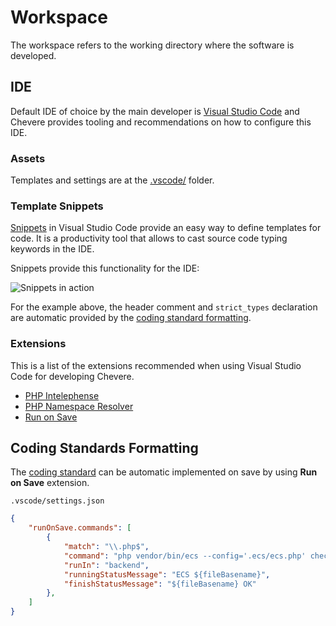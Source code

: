 # Workspace

The workspace refers to the working directory where the software is developed.

## IDE

Default IDE of choice by the main developer is [Visual Studio Code](https://code.visualstudio.com/) and Chevere provides tooling and recommendations on how to configure this IDE.

### Assets

Templates and settings are at the [.vscode/](https://github.com/chevere/chevere/tree/main/.vscode) folder.

### Template Snippets

[Snippets](https://code.visualstudio.com/docs/editor/userdefinedsnippets) in Visual Studio Code provide an easy way to define templates for code. It is a productivity tool that allows to cast source code typing keywords in the IDE.

Snippets provide this functionality for the IDE:

![Snippets in action](./../../src/screen/snippets-in-action.gif "Snippets in action")

For the example above, the header comment and `strict_types` declaration are automatic provided by the [coding standard formatting](#coding-standards-formatting).

### Extensions

This is a list of the extensions recommended when using Visual Studio Code for developing Chevere.

* [PHP Intelephense](https://marketplace.visualstudio.com/items?itemName=bmewburn.vscode-intelephense-client)
* [PHP Namespace Resolver](https://marketplace.visualstudio.com/items?itemName=MehediDracula.php-namespace-resolver)
* [Run on Save](https://marketplace.visualstudio.com/items?itemName=pucelle.run-on-save)

## Coding Standards Formatting

The [coding standard](../standard/coding.md) can be automatic implemented on save by using **Run on Save** extension.

`.vscode/settings.json`

```json
{
    "runOnSave.commands": [
        {
            "match": "\\.php$",
            "command": "php vendor/bin/ecs --config='.ecs/ecs.php' check ${file} --fix",
            "runIn": "backend",
            "runningStatusMessage": "ECS ${fileBasename}",
            "finishStatusMessage": "${fileBasename} OK"
        },
    ]
}
```
